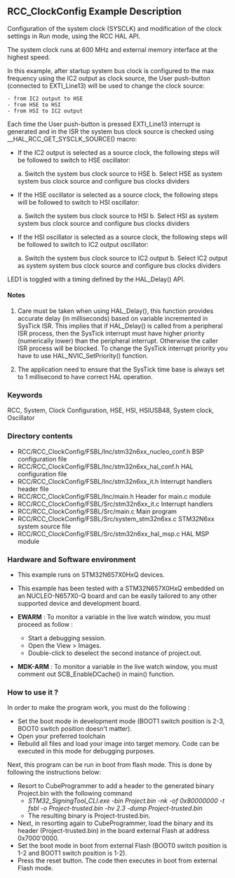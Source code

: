 ## <b>RCC_ClockConfig Example Description</b>

Configuration of the system clock (SYSCLK) and modification of the clock settings in Run mode, using the RCC HAL API.

The system clock runs at 600 MHz and external memory interface at the highest speed.

In this example, after startup system bus clock is configured to the max frequency using the IC2 output as clock source,
the User push-button (connected to EXTI_Line13) will be used to change the clock source:

    - from IC2 output to HSE
    - from HSE to HSI
    - from HSI to IC2 output

Each time the User push-button is pressed EXTI_Line13 interrupt is generated and in the ISR
the system bus clock source is checked using __HAL_RCC_GET_SYSCLK_SOURCE() macro:

- If the IC2 output is selected as a source clock, the following steps will be followed to switch
   to HSE oscillator:

     a. Switch the system bus clock source to HSE
     b. Select HSE as system system bus clock source and configure bus clocks dividers

- If the HSE oscillator is selected as a source clock, the following steps will be followed to switch
   to HSI oscillator:

     a. Switch the system bus clock source to HSI
     b. Select HSI as system system bus clock source and configure bus clocks dividers

- If the HSI oscillator is selected as a source clock, the following steps will be followed to switch
   to IC2 output oscillator:

     a. Switch the system bus clock source to IC2 output
     b. Select IC2 output as system system bus clock source and configure bus clocks dividers

LED1 is toggled with a timing defined by the HAL_Delay() API.

#### <b>Notes</b>

 1. Care must be taken when using HAL_Delay(), this function provides accurate delay (in milliseconds)
    based on variable incremented in SysTick ISR. This implies that if HAL_Delay() is called from
    a peripheral ISR process, then the SysTick interrupt must have higher priority (numerically lower)
    than the peripheral interrupt. Otherwise the caller ISR process will be blocked.
    To change the SysTick interrupt priority you have to use HAL_NVIC_SetPriority() function.

 2. The application need to ensure that the SysTick time base is always set to 1 millisecond
    to have correct HAL operation.

### <b>Keywords</b>

RCC, System, Clock Configuration, HSE, HSI, HSIUSB48, System clock, Oscillator

### <b>Directory contents</b>

  - RCC/RCC_ClockConfig/FSBL/Inc/stm32n6xx_nucleo_conf.h     BSP configuration file
  - RCC/RCC_ClockConfig/FSBL/Inc/stm32n6xx_hal_conf.h        HAL configuration file
  - RCC/RCC_ClockConfig/FSBL/Inc/stm32n6xx_it.h              Interrupt handlers header file
  - RCC/RCC_ClockConfig/FSBL/Inc/main.h                      Header for main.c module
  - RCC/RCC_ClockConfig/FSBL/Src/stm32n6xx_it.c              Interrupt handlers
  - RCC/RCC_ClockConfig/FSBL/Src/main.c                      Main program
  - RCC/RCC_ClockConfig/FSBL/Src/system_stm32n6xx.c          STM32N6xx system source file
  - RCC/RCC_ClockConfig/FSBL/Src/stm32n6xx_hal_msp.c         HAL MSP module

### <b>Hardware and Software environment</b>

  - This example runs on STM32N657X0HxQ devices.

  - This example has been tested with a STM32N657X0HxQ embedded on an
    NUCLEO-N657X0-Q board and can be easily tailored to any other supported
    device and development board.

  - **EWARM** : To monitor a variable in the live watch window, you must proceed as follow :
    - Start a debugging session.
    - Open the View > Images.
    - Double-click to deselect the second instance of project.out.

  - **MDK-ARM** : To monitor a variable in the live watch window, you must comment out SCB_EnableDCache() in main() function.

### <b>How to use it ?</b>

In order to make the program work, you must do the following :

 - Set the boot mode in development mode (BOOT1 switch position is 2-3, BOOT0 switch position doesn't matter).
 - Open your preferred toolchain
 - Rebuild all files and load your image into target memory. Code can be executed in this mode for debugging purposes.

 Next, this program can be run in boot from flash mode. This is done by following the instructions below:
 
 - Resort to CubeProgrammer to add a header to the generated binary Project.bin with the following command
   - *STM32_SigningTool_CLI.exe -bin Project.bin -nk -of 0x80000000 -t fsbl -o Project-trusted.bin -hv 2.3 -dump Project-trusted.bin*
   - The resulting binary is Project-trusted.bin.
 - Next, in resorting again to CubeProgrammer, load the binary and its header (Project-trusted.bin) in the board external Flash at address 0x7000'0000.
 - Set the boot mode in boot from external Flash (BOOT0 switch position is 1-2 and BOOT1 switch position is 1-2).
 - Press the reset button. The code then executes in boot from external Flash mode.